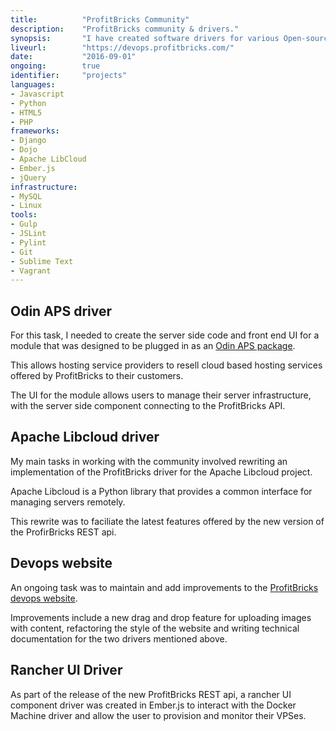 ```yaml
---
title: 			"ProfitBricks Community"
description:	"ProfitBricks community & drivers."
synopsis:		"I have created software drivers for various Open-source cloud based applications for ProfitBricks, a cloud based solutions provider."
liveurl:		"https://devops.profitbricks.com/"
date:			"2016-09-01"
ongoing:		true
identifier:		"projects"
languages:	
- Javascript
- Python
- HTML5
- PHP
frameworks:
- Django
- Dojo
- Apache LibCloud
- Ember.js
- jQuery
infrastructure:
- MySQL
- Linux
tools:
- Gulp
- JSLint
- Pylint
- Git
- Sublime Text
- Vagrant
---
```


## Odin APS driver
For this task, I needed to create the server side code and front end UI for a module that was designed to be plugged in as an [Odin APS package](https://dev.apsstandard.org/apps/2.0/ProfitBricks/ProfitBricks%20Cloud%20Infrastructure/ProfitBricks/). 

This allows hosting service providers to resell cloud based hosting services offered by ProfitBricks to their customers. 

The UI for the module allows users to manage their server infrastructure, with the server side component connecting to the ProfitBricks API.

## Apache Libcloud driver
My main tasks in working with the community involved rewriting an implementation of the ProfitBricks driver for the Apache Libcloud project. 

Apache Libcloud is a Python library that provides a common interface for managing servers remotely.

This rewrite was to faciliate the latest features offered by the new version of the ProfirBricks REST api.

## Devops website
An ongoing task was to maintain and add improvements to the [ProfitBricks devops website](https://devops.profitbricks.com/).

Improvements include a new drag and drop feature for uploading images with content, refactoring the style of the website and writing technical documentation for the two drivers mentioned above.

## Rancher UI Driver
As part of the release of the new ProfitBricks REST api, a rancher UI component driver was created in Ember.js to interact with the Docker Machine driver and allow the user to provision and monitor their VPSes.
